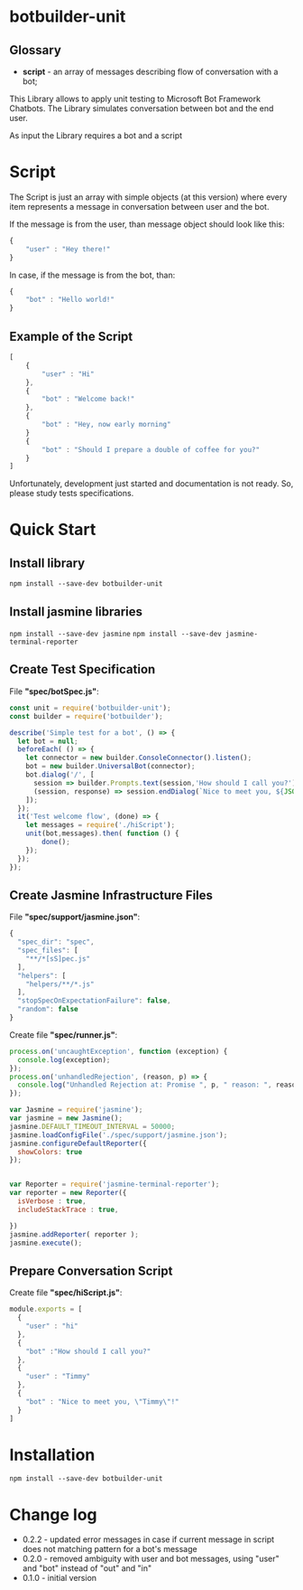 # botbuilder-unit
## Glossary
- **script** - an array of messages describing flow of conversation with a bot;

This Library allows to apply unit testing to Microsoft Bot Framework Chatbots. 
The Library simulates conversation between bot and the end user. 

As input the Library requires a bot and a script

# Script 

The Script is just an array with simple objects (at this version) where every item represents a message in conversation between user and the bot.

If the message is from the user, than message object should look like this:

```javascript
{
    "user" : "Hey there!"
}
```

In case, if the message is from the bot, than:
 
```javascript
{
    "bot" : "Hello world!"
}
```
 
## Example of the Script

```javascript
[
    {
        "user" : "Hi"
    },
    {
        "bot" : "Welcome back!"
    },
    {
        "bot" : "Hey, now early morning"
    }
    {
        "bot" : "Should I prepare a double of coffee for you?"
    }
]
```

Unfortunately, development just started and documentation is not ready. So, 
please study tests specifications. 

  

# Quick Start

## Install library

`npm install --save-dev botbuilder-unit`
## Install jasmine libraries
`npm install --save-dev jasmine`
`npm install --save-dev jasmine-terminal-reporter`

## Create Test Specification

File **"spec/botSpec.js"**:
```javascript
const unit = require('botbuilder-unit');
const builder = require('botbuilder');

describe('Simple test for a bot', () => {
  let bot = null;
  beforeEach( () => {
    let connector = new builder.ConsoleConnector().listen();
    bot = new builder.UniversalBot(connector);
    bot.dialog('/', [
      session => builder.Prompts.text(session,'How should I call you?'),
      (session, response) => session.endDialog(`Nice to meet you, ${JSON.stringify(response.response)}!`)
    ]);
  });
  it('Test welcome flow', (done) => {
    let messages = require('./hiScript');
    unit(bot,messages).then( function () {
        done();
    });
  });
});
```

## Create Jasmine Infrastructure Files

File **"spec/support/jasmine.json"**:
```javascript
{
  "spec_dir": "spec",
  "spec_files": [
    "**/*[sS]pec.js"
  ],
  "helpers": [
    "helpers/**/*.js"
  ],
  "stopSpecOnExpectationFailure": false,
  "random": false
}
```

Create file **"spec/runner.js"**:
```javascript
process.on('uncaughtException', function (exception) {
  console.log(exception);
});
process.on('unhandledRejection', (reason, p) => {
  console.log("Unhandled Rejection at: Promise ", p, " reason: ", reason);
});

var Jasmine = require('jasmine');
var jasmine = new Jasmine();
jasmine.DEFAULT_TIMEOUT_INTERVAL = 50000;
jasmine.loadConfigFile('./spec/support/jasmine.json');
jasmine.configureDefaultReporter({
  showColors: true
});


var Reporter = require('jasmine-terminal-reporter');
var reporter = new Reporter({
  isVerbose : true,
  includeStackTrace : true,

})
jasmine.addReporter( reporter );
jasmine.execute();
```

## Prepare Conversation Script
 
Create file **"spec/hiScript.js"**:  
```javascript
module.exports = [
  {
    "user" : "hi"
  },
  {
    "bot" :"How should I call you?"
  },
  {
    "user" : "Timmy"
  },
  {
    "bot" : "Nice to meet you, \"Timmy\"!"
  }
]
```

#  Installation

`npm install --save-dev botbuilder-unit`

# Change log
- 0.2.2 - updated error messages in case if current message in script does not matching pattern for a bot's message
- 0.2.0 - removed ambiguity with user and bot messages, using "user" and "bot" instead of "out" and "in"
- 0.1.0 - initial version
